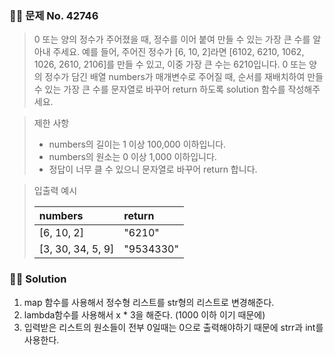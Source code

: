 ### 🧑‍💻 문제 No. 42746

> 0 또는 양의 정수가 주어졌을 때, 정수를 이어 붙여 만들 수 있는 가장 큰 수를 알아내 주세요.
> 예를 들어, 주어진 정수가 [6, 10, 2]라면 [6102, 6210, 1062, 1026, 2610, 2106]를 만들 수 있고, 이중 가장 큰 수는 6210입니다.
> 0 또는 양의 정수가 담긴 배열 numbers가 매개변수로 주어질 때, 순서를 재배치하여 만들 수 있는 가장 큰 수를 문자열로 바꾸어 return 하도록 solution 함수를 작성해주세요.

> 제한 사항
>
> - numbers의 길이는 1 이상 100,000 이하입니다.
> - numbers의 원소는 0 이상 1,000 이하입니다.
> - 정답이 너무 클 수 있으니 문자열로 바꾸어 return 합니다.

> 입출력 예시
> 
> | numbers           | return    |
> | :---------------- | :-------- |
> | [6, 10, 2]        | "6210"    |
> | [3, 30, 34, 5, 9] | "9534330" |

### 🧑‍💻 Solution

1. map 함수를 사용해서 정수형 리스트를 str형의 리스트로 변경해준다.
2. lambda함수를 사용해서 x \* 3을 해준다. (1000 이하 이기 때문에)
3. 입력받은 리스트의 원소들이 전부 0일때는 0으로 출력해야하기 때문에 strr과 int를 사용한다.
